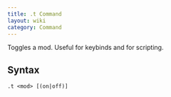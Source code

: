 ```yaml
---
title: .t Command
layout: wiki
category: Command
---
```

Toggles a mod. Useful for keybinds and for scripting.

## Syntax
`.t <mod> [(on|off)]`
